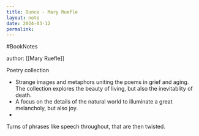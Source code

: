 ```yaml
---
title: Dunce ‐ Mary Ruefle
layout: note
date: 2024-03-12
permalink:
---
```

#BookNotes 

author: [[Mary Ruefle]]

Poetry collection

- Strange images and metaphors uniting the poems in grief and aging. The collection explores the beauty of living, but also the inevitablity of death.
- A focus on the details of the natural world to illuminate a great melancholy, but also joy. 
- 
Turns of phrases like speech throughout, that are then twisted. 
